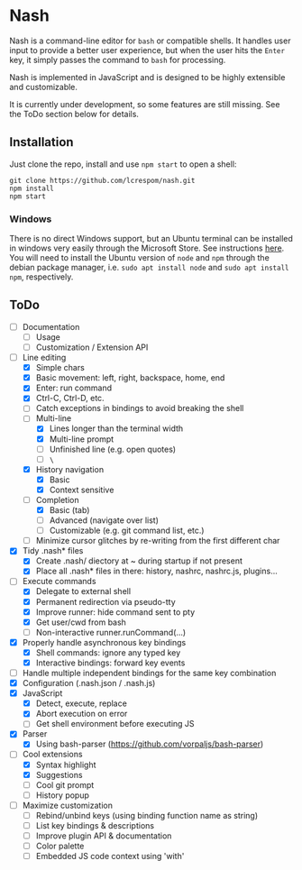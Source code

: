 # Nash
Nash is a command-line editor for `bash` or compatible shells. It handles user input to provide a better user experience, but when the user hits the `Enter` key, it simply passes the command to `bash` for processing.

Nash is implemented in JavaScript and is designed to be highly extensible and customizable.

It is currently under development, so some features are still missing. See the ToDo section below for details.

## Installation
Just clone the repo, install and use `npm start` to open a shell:
```
git clone https://github.com/lcrespom/nash.git
npm install
npm start
```

### Windows
There is no direct Windows support, but an Ubuntu terminal can be installed in windows very easily through the Microsoft Store. See instructions [here](https://tutorials.ubuntu.com/tutorial/tutorial-ubuntu-on-windows). You will need to install the Ubuntu version of `node` and `npm` through the debian package manager, i.e. `sudo apt install node` and `sudo apt install npm`, respectively.


## ToDo
- [ ] Documentation
	- [ ] Usage
	- [ ] Customization / Extension API
- [ ] Line editing
	- [x] Simple chars
	- [x] Basic movement: left, right, backspace, home, end
	- [x] Enter: run command
	- [x] Ctrl-C, Ctrl-D, etc.
	- [ ] Catch exceptions in bindings to avoid breaking the shell
	- [ ] Multi-line
		- [x] Lines longer than the terminal width
		- [x] Multi-line prompt
		- [ ] Unfinished line (e.g. open quotes)
		- [ ] `\`
	- [x] History navigation
		- [x] Basic
		- [x] Context sensitive
	- [ ] Completion
		- [x] Basic (tab)
		- [ ] Advanced (navigate over list)
		- [ ] Customizable (e.g. git command list, etc.)
	- [ ] Minimize cursor glitches by re-writing from the first different char
- [x] Tidy .nash* files
	- [x] Create .nash/ diectory at ~ during startup if not present
	- [x] Place all .nash* files in there: history, nashrc, nashrc.js, plugins...
- [ ] Execute commands
	- [x] Delegate to external shell
	- [x] Permanent redirection via pseudo-tty
	- [x] Improve runner: hide command sent to pty
	- [x] Get user/cwd from bash
	- [ ] Non-interactive runner.runCommand(...)
- [x] Properly handle asynchronous key bindings
	- [x] Shell commands: ignore any typed key
	- [x] Interactive bindings: forward key events
- [ ] Handle multiple independent bindings for the same key combination
- [x] Configuration (.nash.json / .nash.js)
- [x] JavaScript
	- [x] Detect, execute, replace
	- [x] Abort execution on error
	- [ ] Get shell environment before executing JS
- [x] Parser
	- [x] Using bash-parser (https://github.com/vorpaljs/bash-parser)
- [ ] Cool extensions
	- [x] Syntax highlight
	- [x] Suggestions
	- [ ] Cool git prompt
	- [ ] History popup
- [ ] Maximize customization
	- [ ] Rebind/unbind keys (using binding function name as string)
	- [ ] List key bindings & descriptions
	- [ ] Improve plugin API & documentation
	- [ ] Color palette
	- [ ] Embedded JS code context using 'with'
